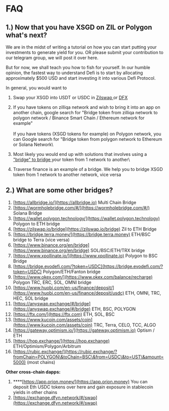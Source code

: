 # FAQ

## 1.) Now that you have XSGD on ZIL or Polygon what's next? 

We are in the midst of writing a tutorial on how you can start putting your investments to generate yield for you. OR please submit your contribution to our telegram group, we will post it over here. 

But for now, we shall teach you how to fish for yourself. In our humble opinion, the fastest way to understand Defi is to start by allocating approximately $500 USD and start investing it into various Defi Protocol. 

In general, you would want to 

1. Swap your XSGD into USDT or USDC in [Zilswap ](https://zilswap.io)or [DFX](https://dfx.finance) 
2. If you have tokens on zilliqa network and wish to bring it into an app on another chain, google search for "Bridge token from zilliqa network to polygon network / Binance Smart Chain / Ethereum network for example"  \
   \
   If you have tokens (XSGD tokens for example) on Polygon network, you can Google search for "Bridge token from polygon network to Ethereum or Solana Network\

3. Most likely you would end up with solutions that involves using a ["bridge" to bridge ](https://autofarm.gitbook.io/autofarm-network/how-tos/bridge-assets)your token from 1 network to another\

4. Traverse finance is an example of a bridge. We help you to bridge XSGD token from 1 network to another network, vice versa





## 2.) What are some other bridges?

1. [https://allbridge.io/](https://allbridge.io)  Multi Chain Bridge 
2. [https://wormholebridge.com/#/](https://wormholebridge.com/#/) Solana Bridge 
3. [https://wallet.polygon.technology/](https://wallet.polygon.technology) Polygon to ETH bridge
4. [https://zilswap.io/bridge](https://zilswap.io/bridge) Zil to ETH Bridge 
5. [https://bridge.terra.money/](https://bridge.terra.money) ETH/BSC bridge to Terra (vice versa)
6. [https://www.binance.org/en/bridge](https://www.binance.org/en/bridge) SOL/BSC/ETH/TRX bridge 
7. [https://www.xpollinate.io/](https://www.xpollinate.io) Polygon to BSC Bridge 
8. [https://bridge.evodefi.com/?token=USDC](https://bridge.evodefi.com/?token=USDC) Polygon/ETH/Fanton bridge
9. [https://www.okex.com/](https://www.okex.com/balance/recharge)  Polygon  TRC, ERC, SOL, OMNI bridge 
10.  [https://www.huobi.com/en-us/finance/deposit/](https://www.huobi.com/en-us/finance/deposit/usdc) ETH, OMNI, TRC, HEC, SOL bridge 
11. [https://anyswap.exchange/#/bridge](https://anyswap.exchange/#/bridge) ETH, BSC, POLYGON
12. [https://ftx.com/](https://ftx.com) ETH, SOL, BSC
13. [https://www.kucoin.com/assets/coin](https://www.kucoin.com/assets/coin) TRC, Terra, CELO, TCC, ALGO
14. [https://gateway.optimism.io/](https://gateway.optimism.io) Optism / ETH
15. [https://hop.exchange/](https://hop.exchange) ETH/Optimism/Polygon/Arbitrum
16. [https://rubic.exchange/](https://rubic.exchange/?fromChain=POLYGON\&toChain=BSC\&from=USDC\&to=UST\&amount=5000) (most chains)

**Other cross-chain dapps:**

1. ****[https://app.orion.money/](https://app.orion.money) You can deposit Eth USDC tokens over here and gain exposure in stablecoin yields in other chains 
2. [https://exchange.dfyn.network/#/swap](https://exchange.dfyn.network/#/swap) 

















 

